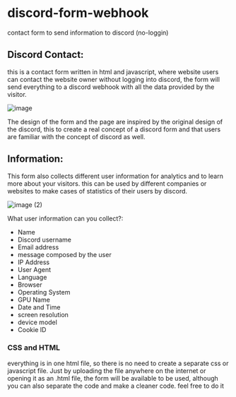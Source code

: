 # discord-form-webhook
contact form to send information to discord (no-loggin)
## Discord Contact:
this is a contact form written in html and javascript, where website users can contact the website owner without logging into discord, the form will send everything to a discord webhook with all the data provided by the visitor.

![image](https://github.com/nahuel-dev/discord-form-webhook/assets/72772633/221d3f57-d1bf-419d-aee8-bbf081d8d267)

The design of the form and the page are inspired by the original design of the discord, this to create a real concept of a discord form and that users are familiar with the concept of discord as well.

## Information:
This form also collects different user information for analytics and to learn more about your visitors. this can be used by different companies or websites to make cases of statistics of their users by discord.

![image (2)](https://github.com/nahuel-dev/discord-form-webhook/assets/72772633/25f5f1dd-13cd-49e6-860a-abdab56c82c8)

What user information can you collect?:
- Name
- Discord username
- Email address
- message composed by the user
- IP Address
- User Agent
- Language
- Browser
- Operating System
- GPU Name
- Date and Time
- screen resolution
- device model
- Cookie ID

### CSS and HTML
everything is in one html file, so there is no need to create a separate css or javascript file. Just by uploading the file anywhere on the internet or opening it as an .html file, the form will be available to be used, although you can also separate the code and make a cleaner code. feel free to do it

